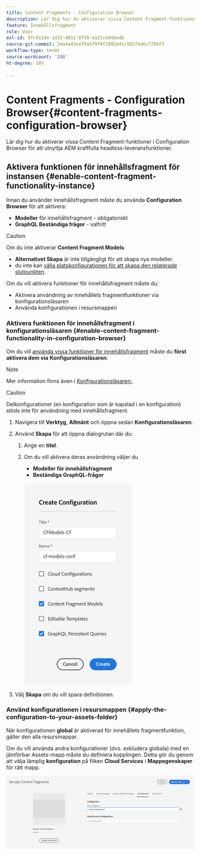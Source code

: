 ```yaml
---
title: Content Fragments - Configuration Browser
description: Lär dig hur du aktiverar vissa Content Fragment-funktioner i Configuration Browser för att utnyttja AEM kraftfulla headless-leveransfunktioner.
feature: Innehållsfragment
role: User
exl-id: 9fc911de-1d33-4811-8f58-ea21ce94bedb
source-git-commit: 24a4a43cef9a579f9f2992a41c582f4a6c775bf3
workflow-type: tm+mt
source-wordcount: '288'
ht-degree: 18%

---
```


# Content Fragments - Configuration Browser{#content-fragments-configuration-browser}

Lär dig hur du aktiverar vissa Content Fragment-funktioner i Configuration Browser för att utnyttja AEM kraftfulla headless-leveransfunktioner.

## Aktivera funktionen för innehållsfragment för instansen {#enable-content-fragment-functionality-instance}

Innan du använder innehållsfragment måste du använda **Configuration Browser** för att aktivera:

* **Modeller**  för innehållsfragment - obligatoriskt
* **GraphQL Beständiga frågor**  - valfritt

>[!CAUTION]
>
>Om du inte aktiverar **Content Fragment Models**:
>
>* **Alternativet Skapa** är inte tillgängligt för att skapa nya modeller.
>* du inte kan [välja platskonfigurationen för att skapa den relaterade slutpunkten](/help/assets/content-fragments/graphql-api-content-fragments.md#enabling-graphql-endpoint).


Om du vill aktivera funktioner för innehållsfragment måste du:

* Aktivera användning av innehållets fragmentfunktioner via konfigurationsläsaren
* Använda konfigurationen i resursmappen

### Aktivera funktionen för innehållsfragment i konfigurationsläsaren {#enable-content-fragment-functionality-in-configuration-browser}

Om du vill [använda vissa funktioner för innehållsfragment](#creating-a-content-fragment-model) måste du **först aktivera dem via** **Konfigurationsläsaren**:

>[!NOTE]
>
>Mer information finns även i [Konfigurationsläsaren:](/help/implementing/developing/introduction/configurations.md#using-configuration-browser).

>[!CAUTION]
>
>Delkonfigurationer (en konfiguration som är kapslad i en konfiguration) stöds inte för användning med innehållsfragment.

1. Navigera till **Verktyg**, **Allmänt** och öppna sedan **Konfigurationsläsaren**.

1. Använd **Skapa** för att öppna dialogrutan där du:

   1. Ange en **titel**.
   1. Om du vill aktivera deras användning väljer du
      * **Modeller för innehållsfragment**
      * **Beständiga GraphQL-frågor**

      ![Definiera konfiguration](assets/cfm-conf-01.png)


1. Välj **Skapa** om du vill spara definitionen.

<!-- 1. Select the location appropriate to your website. -->

### Använd konfigurationen i resursmappen {#apply-the-configuration-to-your-assets-folder}

När konfigurationen **global** är aktiverad för innehållets fragmentfunktion, gäller den alla resursmappar.

Om du vill använda andra konfigurationer (dvs. exkludera globala) med en jämförbar Assets-mapp måste du definiera kopplingen. Detta gör du genom att välja lämplig **konfiguration** på fliken **Cloud Services** i **Mappegenskaper** för rätt mapp.

![Använd konfiguration](assets/cfm-conf-02.png)
